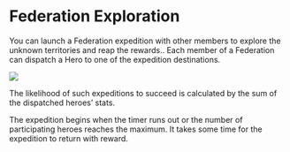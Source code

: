 # Federation Exploration

 You can launch a Federation expedition with other members to explore the unknown territories and reap the rewards.. Each member of a Federation can dispatch a Hero to one of the expedition destinations.

![](http://d3bbxo4nelobc3.cloudfront.net/html/img/help/603_001fedexploration.jpg)

The likelihood of such expeditions to succeed is calculated by the sum of the dispatched heroes’ stats.

The expedition begins when the timer runs out or the number of participating heroes reaches the maximum. It takes some time for the expedition to return with reward.